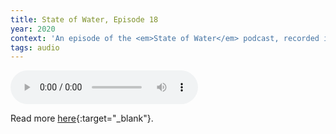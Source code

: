 ```yaml
---
title: State of Water, Episode 18
year: 2020
context: 'An episode of the <em>State of Water</em> podcast, recorded in June of 2020'
tags: audio
---
```


<audio controls src="/resources/audio/state-of-water.mp3"></audio>

Read more [here](https://podcasts.apple.com/us/podcast/ep-18-stephanie-mills/id1370185877?i=1000480879773){:target="_blank"}.
